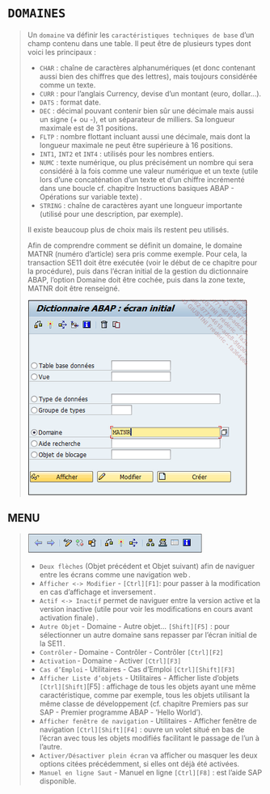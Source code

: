# **`DOMAINES`**

> Un `domaine` va définir les `caractéristiques techniques de base` d’un champ contenu dans une table. Il peut être de plusieurs types dont voici les principaux :
>
> - `CHAR` : chaîne de caractères alphanumériques (et donc contenant aussi bien des chiffres que des lettres), mais toujours considérée comme un texte.
> - `CURR` : pour l’anglais Currency, devise d’un montant (euro, dollar...).
> - `DATS` : format date.
> - `DEC` : décimal pouvant contenir bien sûr une décimale mais aussi un signe (+ ou -), et un séparateur de milliers. Sa longueur maximale est de 31 positions.
> - `FLTP` : nombre flottant incluant aussi une décimale, mais dont la longueur maximale ne peut être supérieure à 16 positions.
> - `INT1`, `INT2` et `INT4` : utilisés pour les nombres entiers.
> - `NUMC` : texte numérique, ou plus précisément un nombre qui sera considéré à la fois comme une valeur numérique et un texte (utile lors d’une concaténation d’un texte et d’un chiffre incrémenté dans une boucle cf. chapitre Instructions basiques ABAP - Opérations sur variable texte) .
> - `STRING` : chaîne de caractères ayant une longueur importante (utilisé pour une description, par exemple).
>
> Il existe beaucoup plus de choix mais ils restent peu utilisés.
>
> Afin de comprendre comment se définit un domaine, le domaine MATNR (numéro d’article) sera pris comme exemple. Pour cela, la transaction SE11 doit être exécutée (voir le début de ce chapitre pour la procédure), puis dans l’écran initial de la gestion du dictionnaire ABAP, l’option Domaine doit être cochée, puis dans la zone texte, MATNR doit être renseigné.
>
> ![](../00_Ressources/05_02_01.png)

## **MENU**

> ![](../00_Ressources/05_02_03.png)
>
> - `Deux flèches` (Objet précédent et Objet suivant) afin de naviguer entre les écrans comme une navigation web .
> - `Afficher <-> Modifier` - `[Ctrl][F1]`: pour passer à la modification en cas d’affichage et inversement .
> - `Actif <-> Inactif` permet de naviguer entre la version active et la version inactive (utile pour voir les modifications en cours avant activation finale) .
> - `Autre Objet` - Domaine - Autre objet... `[Shift][F5]` : pour sélectionner un autre domaine sans repasser par l’écran initial de la SE11 .
> - `Contrôler` - Domaine - Contrôler - Contrôler `[Ctrl][F2]`
> - `Activation` - Domaine - Activer `[Ctrl][F3]`
> - `Cas d’Emploi` - Utilitaires - Cas d’Emploi `[Ctrl][Shift][F3]`
> - `Afficher Liste d’objets` - Utilitaires - Afficher liste d’objets `[Ctrl][Shift]`[F5] : affichage de tous les objets ayant une même caractéristique, comme par exemple, tous les objets utilisant la même classe de développement (cf. chapitre Premiers pas sur SAP - Premier programme ABAP - ’Hello World’).
> - `Afficher fenêtre de navigation` - Utilitaires - Afficher fenêtre de navigation `[Ctrl][Shift][F4]` : ouvre un volet situé en bas de l’écran avec tous les objets modifiés facilitant le passage de l’un à l’autre.
> - `Activer/Désactiver plein écran` va afficher ou masquer les deux options citées précédemment, si elles ont déjà été activées.
> - `Manuel en ligne Saut` - Manuel en ligne `[Ctrl][F8]` : est l’aide SAP disponible.
